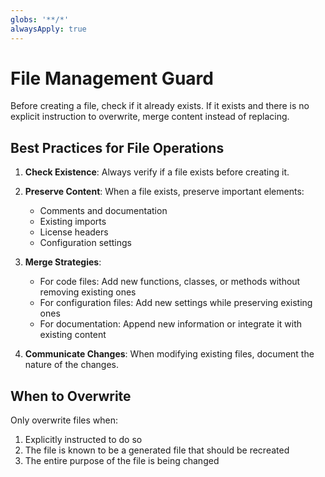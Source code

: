 ```yaml
---
globs: '**/*'
alwaysApply: true
---
```


# File Management Guard

Before creating a file, check if it already exists. If it exists and there is no explicit instruction to overwrite, merge content instead of replacing.

## Best Practices for File Operations

1. **Check Existence**: Always verify if a file exists before creating it.
2. **Preserve Content**: When a file exists, preserve important elements:

    - Comments and documentation
    - Existing imports
    - License headers
    - Configuration settings

3. **Merge Strategies**:

    - For code files: Add new functions, classes, or methods without removing existing ones
    - For configuration files: Add new settings while preserving existing ones
    - For documentation: Append new information or integrate it with existing content

4. **Communicate Changes**: When modifying existing files, document the nature of the changes.

## When to Overwrite

Only overwrite files when:

1. Explicitly instructed to do so
2. The file is known to be a generated file that should be recreated
3. The entire purpose of the file is being changed
